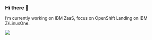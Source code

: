 ### Hi there 👋

I’m currently working on IBM ZaaS, focus on OpenShift Landing on IBM Z/LinuxOne.

<a href="https://github.com/gyohuangxin/gyohuangxin/blob/master/README.md">
  <img align="left" src="https://github-readme-stats.vercel.app/api?username=gyohuangxin&show_icons=true&count_private=true" />
</a>

<!--
**gyohuangxin/gyohuangxin** is a ✨ _special_ ✨ repository because its `README.md` (this file) appears on your GitHub profile.

Here are some ideas to get you started:

- 🔭 I’m currently working on ...
- 🌱 I’m currently learning ...
- 👯 I’m looking to collaborate on ...
- 🤔 I’m looking for help with ...
- 💬 Ask me about ...
- 📫 How to reach me: ...
- 😄 Pronouns: ...
- ⚡ Fun fact: ...
-->
